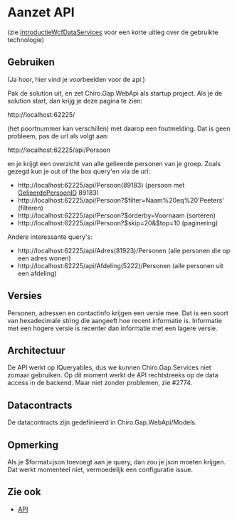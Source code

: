 Aanzet API
==========

(zie [IntroductieWcfDataServices](IntroductieWcfDataServices.md) voor een korte uitleg over de
gebruikte technologie)

Gebruiken
---------

(Ja hoor, hier vind je voorbeelden voor de api:)

Pak de solution uit, en zet Chiro.Gap.WebApi als startup project. Als je
de solution start, dan krijg je deze pagina te zien:

http://localhost:62225/

(het poortnummer kan verschillen) met daarop een foutmelding. Dat is
geen probleem, pas de url als volgt aan:

http://localhost:62225/api/Persoon

en je krijgt een overzicht van alle gelieerde personen van je groep.
Zoals gezegd kun je out of the box query'en via de url:

-   http://localhost:62225/api/Persoon(89183) (persoon met
    [GelieerdePersoonID](GelieerdePersoonID.md) 89183)
-   http://localhost:62225/api/Persoon?\$filter=Naam%20eq%20'Peeters' (filteren)
-   http://localhost:62225/api/Persoon?\$orderby=Voornaam (sorteren)
-   http://localhost:62225/api/Persoon?\$skip=20&amp;\$top=10 (paginering)

Andere interessante query's:

-   http://localhost:62225/api/Adres(81923)/Personen (alle personen die
    op een adres wonen)
-   http://localhost:62225/api/Afdeling(5222)/Personen (alle personen
    uit een afdeling)

Versies
-------

Personen, adressen en contactinfo krijgen een versie mee. Dat is een
soort van hexadecimale string die aangeeft hoe recent informatie is.
Informatie met een hogere versie is recenter dan informatie met een
lagere versie.

Architectuur
------------

De API werkt op IQueryables, dus we kunnen Chiro.Gap.Services niet
zomaar gebruiken. Op dit moment werkt de API rechtstreeks op de data
access in de backend. Maar niet zonder problemen, zie \#2774.

Datacontracts
-------------

De datacontracts zijn gedefinieerd in Chiro.Gap.WebApi/Models.

Opmerking
---------

Als je \$format=json toevoegt aan je query, dan zou je json moeten
krijgen. Dat werkt momenteel niet, vermoedelijk een configuratie issue.

Zie ook
-------

-   [API](API.md)


